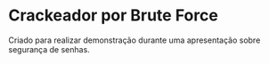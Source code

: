 # Crackeador por Brute Force

Criado para realizar demonstração durante 
uma apresentação sobre segurança de senhas.


